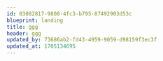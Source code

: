 ```yaml
---
id: 03082817-9808-4fc3-b795-87492903d53c
blueprint: landing
title: ggg
header: ggg
updated_by: 73686ab2-fd43-4959-9059-d98159f3ec3f
updated_at: 1705134695
---
```


